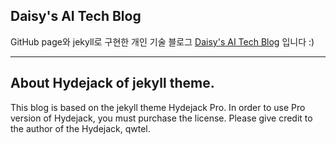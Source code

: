 ## Daisy's AI Tech Blog
GitHub page와 jekyll로 구현한 개인 기술 블로그 [Daisy's AI Tech Blog](https://bbarry-lee.github.io) 입니다 :)

---

## About Hydejack of jekyll theme.
This blog is based on the jekyll theme Hydejack Pro.
In order to use Pro version of Hydejack, you must purchase the license.
Please give credit to the author of the Hydejack, qwtel.
